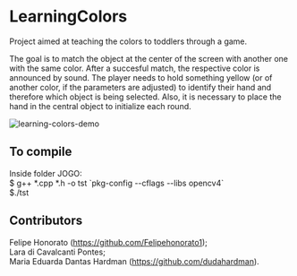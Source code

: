 # LearningColors
Project aimed at teaching the colors to toddlers through a game.

The goal is to match the object at the center of the screen with another one with the same color. After a succesful match, the respective color is announced by sound. The player needs to hold something yellow (or of another color, if the parameters are adjusted) to identify their hand and therefore which object is being selected. Also, it is necessary to place the hand in the central object to initialize each round.

![learning-colors-demo](https://user-images.githubusercontent.com/34425678/213878635-95aa7dbd-1010-42dc-b1fa-2da707f46c56.png)

## To compile <br/>
Inside folder JOGO: <br/>
$ g++ *.cpp *.h -o tst \`pkg-config --cflags --libs opencv4\` <br/>
$./tst

## Contributors <br/>
Felipe Honorato (https://github.com/Felipehonorato1); <br/>
Lara di Cavalcanti Pontes; <br/>
Maria Eduarda Dantas Hardman (https://github.com/dudahardman).
